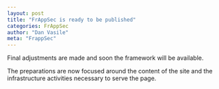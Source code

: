 ```yaml
---
layout: post
title: "FrAppSec is ready to be published"
categories: FrAppSec
author: "Dan Vasile"
meta: "FrappSec"
---
```


Final adjustments are made and soon the framework will be available.

The preparations are now focused around the content of the site and the infrastructure activities necessary to serve the page.
